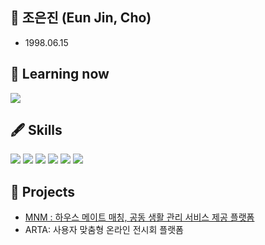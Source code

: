 ## 👋 조은진 (Eun Jin, Cho)
- 1998.06.15


## 🌱 Learning now
<img src = "https://img.shields.io/badge/Unity-blueviolet?style=flat-square&logo=UNITY&logoColor=black"/></a>


## 🖋️ Skills
<img src = "https://img.shields.io/badge/C-00599C?style=flat-square&logo=C&logoColor=black"/></a>
<img src = "https://img.shields.io/badge/C++-orange?style=flat-square&logo=C%2B%2B&logoColor=black"/></a>
<img src = "https://img.shields.io/badge/CSS3-brightgreen?style=flat-square&logo=CSS3&logoColor=black"/></a>
<img src = "https://img.shields.io/badge/HTML5-lightgrey?style=flat-square&logo=HTML5&logoColor=black"/></a>
<img src = "https://img.shields.io/badge/JavaScript-ff69b4?style=flat-square&logo=JAVASCRIPT&logoColor=black"/></a>
<img src = "https://img.shields.io/badge/Java-important?style=flat-square&logo=JAVA&logoColor=black"/></a>


## 📕 Projects
- [MNM : 하우스 메이트 매칭, 공동 생활 관리 서비스 제공 플랫폼](https://github.com/MeetNMate)
- ARTA: 사용자 맞춤형 온라인 전시회 플랫폼


<!--
**eunn-jin/eunn-jin** is a ✨ _special_ ✨ repository because its `README.md` (this file) appears on your GitHub profile.

Here are some ideas to get you started:

- 🔭 I’m currently working on ...
- 🌱 I’m currently learning ...
- 👯 I’m looking to collaborate on ...
- 🤔 I’m looking for help with ...
- 💬 Ask me about ...
- 📫 How to reach me: ...
- 😄 Pronouns: ...
- ⚡ Fun fact: ...
-->
